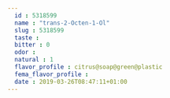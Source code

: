```yaml
---
  id : 5318599
  name : "trans-2-Octen-1-Ol"
  slug : 5318599
  taste : 
  bitter : 0
  odor : 
  natural : 1
  flavor_profile : citrus@soap@green@plastic
  fema_flavor_profile : 
  date : 2019-03-26T08:47:11+01:00
---
```



